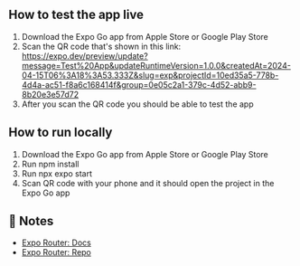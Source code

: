 ## How to test the app live
1. Download the Expo Go app from Apple Store or Google Play Store
2. Scan the QR code that's shown in this link: https://expo.dev/preview/update?message=Test%20App&updateRuntimeVersion=1.0.0&createdAt=2024-04-15T06%3A18%3A53.333Z&slug=exp&projectId=10ed35a5-778b-4d4a-ac51-f8a6c168414f&group=0e05c2a1-379c-4d52-abb9-8b20e3e57d72
3. After you scan the QR code you should be able to test the app
## How to run locally
1. Download the Expo Go app from Apple Store or Google Play Store
2. Run npm install
3. Run npx expo start
4. Scan QR code with your phone and it should open the project in the Expo Go app
## 📝 Notes
- [Expo Router: Docs](https://expo.github.io/router)
- [Expo Router: Repo](https://github.com/expo/router)
